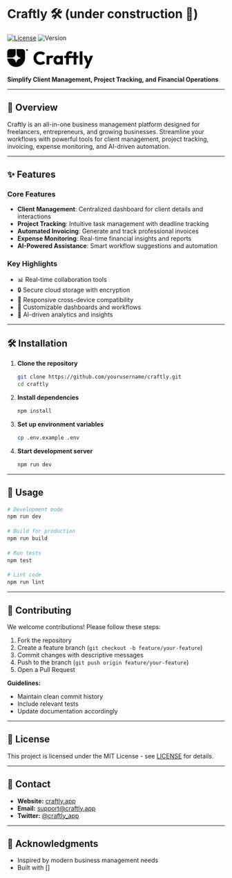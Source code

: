 # Craftly 🛠️ (under construction 🚨)

[![License](https://img.shields.io/badge/license-MIT-blue.svg)](https://github.com/yourusername/craftly/blob/main/LICENSE)
![Version](https://img.shields.io/badge/version-1.0.0-green.svg)

<img src="https://github.com/devmilek/craftly/blob/main/apps/landing/public/logo.svg" alt="Craftly Logo" width="200"/>

**Simplify Client Management, Project Tracking, and Financial Operations**

---

## 🚀 Overview

Craftly is an all-in-one business management platform designed for freelancers, entrepreneurs, and growing businesses. Streamline your workflows with powerful tools for client management, project tracking, invoicing, expense monitoring, and AI-driven automation.

---

## ✨ Features

### Core Features
- **Client Management**: Centralized dashboard for client details and interactions
- **Project Tracking**: Intuitive task management with deadline tracking
- **Automated Invoicing**: Generate and track professional invoices
- **Expense Monitoring**: Real-time financial insights and reports
- **AI-Powered Assistance**: Smart workflow suggestions and automation

### Key Highlights
- 📊 Real-time collaboration tools
- 🔒 Secure cloud storage with encryption
- 📱 Responsive cross-device compatibility
- 🧩 Customizable dashboards and workflows
- 🤖 AI-driven analytics and insights

---

## 🛠️ Installation

1. **Clone the repository**
   ```bash
   git clone https://github.com/yourusername/craftly.git
   cd craftly
   ```

2. **Install dependencies**
   ```bash
   npm install
   ```

3. **Set up environment variables**
   ```bash
   cp .env.example .env
   ```

4. **Start development server**
   ```bash
   npm run dev
   ```

---

## 📖 Usage

```bash
# Development mode
npm run dev

# Build for production
npm run build

# Run tests
npm test

# Lint code
npm run lint
```

---

## 🤝 Contributing

We welcome contributions! Please follow these steps:
1. Fork the repository
2. Create a feature branch (`git checkout -b feature/your-feature`)
3. Commit changes with descriptive messages
4. Push to the branch (`git push origin feature/your-feature`)
5. Open a Pull Request

**Guidelines:**
- Maintain clean commit history
- Include relevant tests
- Update documentation accordingly

---

## 📄 License

This project is licensed under the MIT License - see [LICENSE](LICENSE) for details.

---

## 📧 Contact

- **Website:** [craftly.app](https://craftly.app)
- **Email:** support@craftly.app
- **Twitter:** [@craftly_app](https://twitter.com/craftly_app)

---

## 🙏 Acknowledgments
- Inspired by modern business management needs
- Built with []
